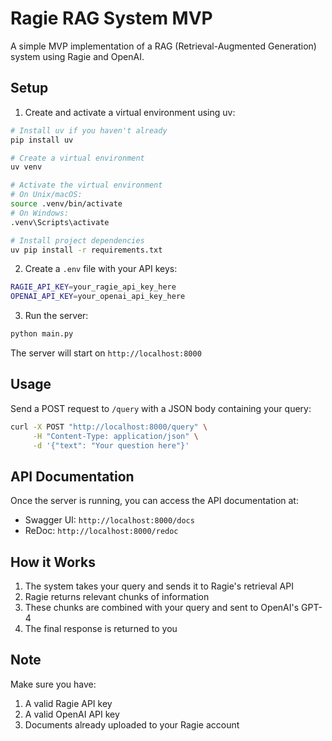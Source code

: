 # Ragie RAG System MVP

A simple MVP implementation of a RAG (Retrieval-Augmented Generation) system using Ragie and OpenAI.

## Setup

1. Create and activate a virtual environment using uv:
```bash
# Install uv if you haven't already
pip install uv

# Create a virtual environment
uv venv

# Activate the virtual environment
# On Unix/macOS:
source .venv/bin/activate
# On Windows:
.venv\Scripts\activate

# Install project dependencies
uv pip install -r requirements.txt
```

2. Create a `.env` file with your API keys:
```bash
RAGIE_API_KEY=your_ragie_api_key_here
OPENAI_API_KEY=your_openai_api_key_here
```

3. Run the server:
```bash
python main.py
```

The server will start on `http://localhost:8000`

## Usage

Send a POST request to `/query` with a JSON body containing your query:

```bash
curl -X POST "http://localhost:8000/query" \
     -H "Content-Type: application/json" \
     -d '{"text": "Your question here"}'
```

## API Documentation

Once the server is running, you can access the API documentation at:
- Swagger UI: `http://localhost:8000/docs`
- ReDoc: `http://localhost:8000/redoc`

## How it Works

1. The system takes your query and sends it to Ragie's retrieval API
2. Ragie returns relevant chunks of information
3. These chunks are combined with your query and sent to OpenAI's GPT-4
4. The final response is returned to you

## Note

Make sure you have:
1. A valid Ragie API key
2. A valid OpenAI API key
3. Documents already uploaded to your Ragie account 